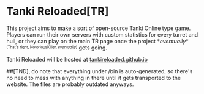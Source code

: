 # Tanki Reloaded[TR]
This project aims to make a sort of open-source Tanki Online type game. Players can run their own servers with custom statistics for every turret and hull, or they can play on the main TR page once the project \*_eventually_\*<sup><sub>(That's right, NotoriousKiller, *eventually*)</sub></sup> gets going.

Tanki Reloaded will be hosted at [tankireloaded.github.io](http://tankireloaded.github.io/)

##[TND], do note that everything under /bin is auto-generated, so there's no need to mess with anything in there until it gets transported to the website. The files are probably outdated anyways.